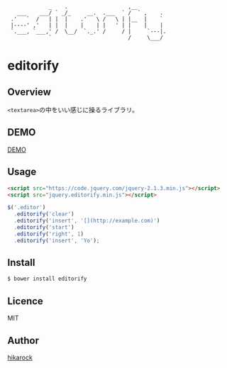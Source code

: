 ```text
             _    .                   ,__
   ___    ___/ ` _/_     __.  .___  ` /  ` ,    .
 .'   `  /   | |  |    .'   \ /   \ | |__  |    `
 |----' ,'   | |  |    |    | |   ' | |    |    |
 `.___, `___,' /  \__/  `._.' /     / |     `---|.
             `                        /     \___/
```

# editorify

## Overview

`<textarea>`の中をいい感じに操るライブラリ。

## DEMO

[DEMO]()

## Usage

```html
<script src="https://code.jquery.com/jquery-2.1.3.min.js"></script>
<script src="jquery.editorify.min.js"></script>
```

```javascript
$('.editor')
  .editorify('clear')
  .editorify('insert', '[](http://example.com)')
  .editorify('start')
  .editorify('right', 1)
  .editorify('insert', 'Yo');
```

## Install

```bash
$ bower install editorify
```

## Licence

MIT

## Author

[hikarock](https://github.com/hikarock)

